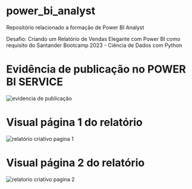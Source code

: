 # power_bi_analyst

Repositório relacionado a formação de Power BI Analyst

Desafio: Criando um Relatório de Vendas Elegante com Power BI como requisito do Santander Bootcamp 2023 - Ciência de Dados com Python

# Evidência de publicação no POWER BI SERVICE

![evidencia de publicação](https://github.com/paolamarsura/power_bi_analyst/assets/103156976/57fdee59-d43c-4708-99ed-40c306405d1b)

# Visual página 1 do relatório 

![relatório criativo pagina 1](https://github.com/paolamarsura/power_bi_analyst/assets/103156976/21511e66-ae73-48ed-a7ff-317b36f2e156)

# Visual página 2 do relatório 

![relatorio criativo pagina 2](https://github.com/paolamarsura/power_bi_analyst/assets/103156976/3f2a751d-fd14-4173-bfea-34a286fcb9b1)
